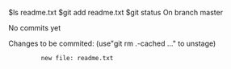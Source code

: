 $ls
readme.txt
$git add readme.txt
$git status
On branch master

No commits yet

Changes to be commited:
   (use"git rm .-cached <file>..." to unstage)
  
             new file: readme.txt
